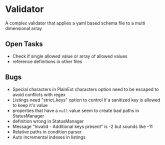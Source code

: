 # Validator
A complex validator that applies a yaml based schema file to a multi dimensional array

## Open Tasks
- Check if single allowed value or array of allowed values
- reference definitions in other files

## Bugs
- Special characters in PlainExt characters option need to be escaped to avoid conflicts with regex
- Listings need "strict_keys" option to control if a sanitized key is allowed to keep it's value
- properties that have a `null` value seem to create bad paths in StatusManager
- definition wrong in StatusManager
- Message "Invalid - Additional keys present" is -2 but sounds like -11
- Relative paths in condition parser
- Auto incremental indexes in listings
